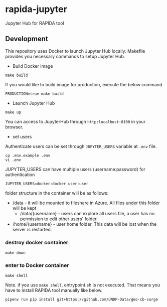 # rapida-jupyter
Jupyter Hub for RAPIDA tool

## Development

This repository uses Docker to launch Jupyter Hub locally. Makefile provides you necessary commands to setup Jupyter Hub.

- Build Docker image

```shell
make build
```

If you would like to build image for production, execute the below command

```shell
PRODUCTION=true make build
```

- Launch Jupyter Hub

```shell
make up
```

You can access to JupyterHub through `http:localhost:8100` in your browser. 

- set users

Authenticate users can be set through `JUPYTER_USERS` variable at `.env` file.

```
cp .env.example .env
vi .env
```

JUPYTER_USERS can have multiple users (username:password) for authentication

```shell
JUPYTER_USERS=docker:docker user:user
```

folder structure in the container will be as follows:

- /data - it will be mounted to fileshare in Azure. All files under this folder will be kept
  - /data/{username} - users can explore all users file, a user has no permission to edit other users' folder.
- /home/{username} - user home folder. This data will be lost when the server is restarted.

### destroy docker container

```shell
make down
```

### enter to Docker container

```shell
make shell
```

Note. if you use `make shell`, entrypoint.sh is not executed. That means you have to install RAPIDA tool manually like below.

```shell
pipenv run pip install git+https://github.com/UNDP-Data/geo-cb-surge
```